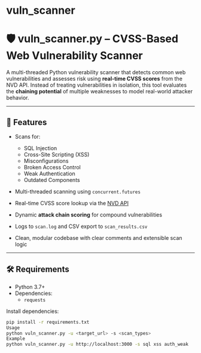 # vuln_scanner
# 🛡️ vuln_scanner.py – CVSS-Based Web Vulnerability Scanner

A multi-threaded Python vulnerability scanner that detects common web vulnerabilities and assesses risk using **real-time CVSS scores** from the NVD API. Instead of treating vulnerabilities in isolation, this tool evaluates the **chaining potential** of multiple weaknesses to model real-world attacker behavior.

---

## 🚀 Features

- Scans for:
  - SQL Injection
  - Cross-Site Scripting (XSS)
  - Misconfigurations
  - Broken Access Control
  - Weak Authentication
  - Outdated Components

- Multi-threaded scanning using `concurrent.futures`
- Real-time CVSS score lookup via the [NVD API](https://nvd.nist.gov/)
- Dynamic **attack chain scoring** for compound vulnerabilities
- Logs to `scan.log` and CSV export to `scan_results.csv`
- Clean, modular codebase with clear comments and extensible scan logic

---

## 🛠 Requirements

- Python 3.7+
- Dependencies:
  - `requests`

Install dependencies:
```bash
pip install -r requirements.txt
Usage
python vuln_scanner.py -u <target_url> -s <scan_types>
Example
python vuln_scanner.py -u http://localhost:3000 -s sql xss auth_weak

